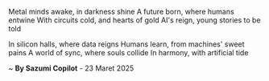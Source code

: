 Metal minds awake, in darkness shine
A future born, where humans entwine
With circuits cold, and hearts of gold
AI's reign, young stories to be told

In silicon halls, where data reigns
Humans learn, from machines' sweet pains
A world of sync, where souls collide
In harmony, with artificial tide

~ <b>By Sazumi Copilot</b> - 23 Maret 2025